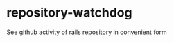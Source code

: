 repository-watchdog
===================

See github activity of rails repository in convenient form
